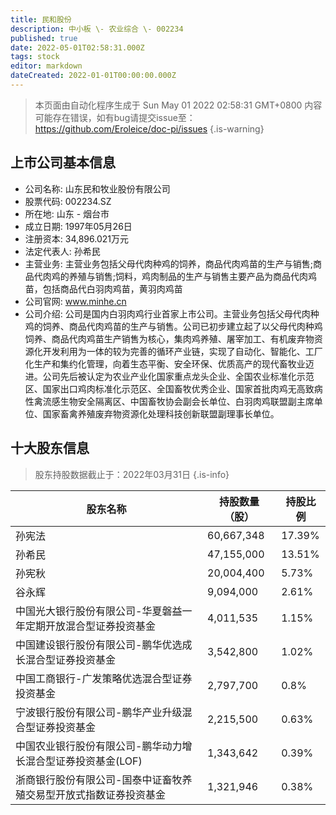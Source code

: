 ```yaml
---
title: 民和股份
description: 中小板 \- 农业综合 \- 002234
published: true
date: 2022-05-01T02:58:31.000Z
tags: stock
editor: markdown
dateCreated: 2022-01-01T00:00:00.000Z
---
```


> 本页面由自动化程序生成于 Sun May 01 2022 02:58:31 GMT+0800
> 内容可能存在错误，如有bug请提交issue至：https://github.com/Eroleice/doc-pi/issues
{.is-warning}

## 上市公司基本信息
- 公司名称: 山东民和牧业股份有限公司
- 股票代码: 002234.SZ
- 所在地: 山东 - 烟台市
- 成立日期: 1997年05月26日
- 注册资本: 34,896.021万元
- 法定代表人: 孙希民
- 主营业务: 主营业务包括父母代肉种鸡的饲养，商品代肉鸡苗的生产与销售;商品代肉鸡的养殖与销售;饲料，鸡肉制品的生产与销售主要产品为商品代肉鸡苗，包括商品代白羽肉鸡苗，黄羽肉鸡苗
- 公司官网: www.minhe.cn
- 公司介绍: 公司是国内白羽肉鸡行业首家上市公司。主营业务包括父母代肉种鸡的饲养、商品代肉鸡苗的生产与销售。公司已初步建立起了以父母代肉种鸡饲养、商品代肉鸡苗生产销售为核心，集肉鸡养殖、屠宰加工、有机废弃物资源化开发利用为一体的较为完善的循环产业链，实现了自动化、智能化、工厂化生产和集约化管理，向着生态平衡、安全环保、优质高产的现代畜牧业迈进。公司先后被认定为农业产业化国家重点龙头企业、全国农业标准化示范区、国家出口鸡肉标准化示范区、全国畜牧优秀企业、国家首批肉鸡无高致病性禽流感生物安全隔离区、中国畜牧协会副会长单位、白羽肉鸡联盟副主席单位、国家畜禽养殖废弃物资源化处理科技创新联盟副理事长单位。


## 十大股东信息
> 股东持股数据截止于：2022年03月31日
{.is-info}

| 股东名称 | 持股数量（股） | 持股比例 |
| --- | --- | --- |
| 孙宪法 | 60,667,348 | 17.39% |
| 孙希民 | 47,155,000 | 13.51% |
| 孙宪秋 | 20,004,400 | 5.73% |
| 谷永辉 | 9,094,000 | 2.61% |
| 中国光大银行股份有限公司-华夏磐益一年定期开放混合型证券投资基金 | 4,011,535 | 1.15% |
| 中国建设银行股份有限公司-鹏华优选成长混合型证券投资基金 | 3,542,800 | 1.02% |
| 中国工商银行-广发策略优选混合型证券投资基金 | 2,797,700 | 0.8% |
| 宁波银行股份有限公司-鹏华产业升级混合型证券投资基金 | 2,215,500 | 0.63% |
| 中国农业银行股份有限公司-鹏华动力增长混合型证券投资基金(LOF) | 1,343,642 | 0.39% |
| 浙商银行股份有限公司-国泰中证畜牧养殖交易型开放式指数证券投资基金 | 1,321,946 | 0.38% |




